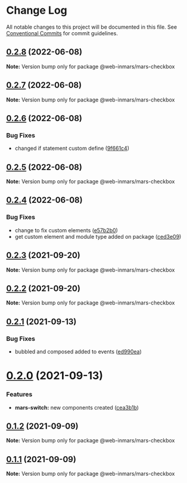 # Change Log

All notable changes to this project will be documented in this file.
See [Conventional Commits](https://conventionalcommits.org) for commit guidelines.

## [0.2.8](https://github.com/MarsGotta/web-inmars/compare/@web-inmars/mars-checkbox@0.2.7...@web-inmars/mars-checkbox@0.2.8) (2022-06-08)

**Note:** Version bump only for package @web-inmars/mars-checkbox





## [0.2.7](https://github.com/MarsGotta/web-inmars/compare/@web-inmars/mars-checkbox@0.2.6...@web-inmars/mars-checkbox@0.2.7) (2022-06-08)

**Note:** Version bump only for package @web-inmars/mars-checkbox





## [0.2.6](https://github.com/MarsGotta/web-inmars/compare/@web-inmars/mars-checkbox@0.2.5...@web-inmars/mars-checkbox@0.2.6) (2022-06-08)


### Bug Fixes

* changed if statement custom define ([9f661c4](https://github.com/MarsGotta/web-inmars/commit/9f661c4fca934e04140207f2335664a530cd5d43))





## [0.2.5](https://github.com/MarsGotta/web-inmars/compare/@web-inmars/mars-checkbox@0.2.4...@web-inmars/mars-checkbox@0.2.5) (2022-06-08)

**Note:** Version bump only for package @web-inmars/mars-checkbox





## [0.2.4](https://github.com/MarsGotta/web-inmars/compare/@web-inmars/mars-checkbox@0.2.3...@web-inmars/mars-checkbox@0.2.4) (2022-06-08)


### Bug Fixes

* change to fix custom elements ([e57b2b0](https://github.com/MarsGotta/web-inmars/commit/e57b2b07b16b130e198123a318289491646c397c))
* get custom element and module type added on package ([ced3e09](https://github.com/MarsGotta/web-inmars/commit/ced3e095f33185232fcf7b02415cb1479316cd2a))





## [0.2.3](https://github.com/MarsGotta/web-inmars/compare/@web-inmars/mars-checkbox@0.2.2...@web-inmars/mars-checkbox@0.2.3) (2021-09-20)

**Note:** Version bump only for package @web-inmars/mars-checkbox





## [0.2.2](https://github.com/MarsGotta/web-inmars/compare/@web-inmars/mars-checkbox@0.2.1...@web-inmars/mars-checkbox@0.2.2) (2021-09-20)

**Note:** Version bump only for package @web-inmars/mars-checkbox





## [0.2.1](https://github.com/MarsGotta/web-inmars/compare/@web-inmars/mars-checkbox@0.2.0...@web-inmars/mars-checkbox@0.2.1) (2021-09-13)


### Bug Fixes

* bubbled and composed added to events ([ed990ea](https://github.com/MarsGotta/web-inmars/commit/ed990ea4aa78b258e33d9ac6b1044a418d856cdb))





# [0.2.0](https://github.com/MarsGotta/web-inmars/compare/@web-inmars/mars-checkbox@0.1.2...@web-inmars/mars-checkbox@0.2.0) (2021-09-13)


### Features

* **mars-switch:** new components created ([cea3b1b](https://github.com/MarsGotta/web-inmars/commit/cea3b1b314a0b030bfa64ea0815392d6985f2cdc))





## [0.1.2](https://github.com/MarsGotta/web-inmars/compare/@web-inmars/mars-checkbox@0.1.1...@web-inmars/mars-checkbox@0.1.2) (2021-09-09)

**Note:** Version bump only for package @web-inmars/mars-checkbox





## [0.1.1](https://github.com/MarsGotta/web-inmars/compare/@web-inmars/mars-checkbox@0.1.0...@web-inmars/mars-checkbox@0.1.1) (2021-09-09)

**Note:** Version bump only for package @web-inmars/mars-checkbox
